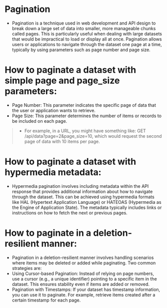 # Pagination
* Pagination is a technique used in web development and API design to break down a large set of data into smaller, more manageable chunks called pages. This is particularly useful when dealing with large datasets that would be impractical to load or display all at once. Pagination allows users or applications to navigate through the dataset one page at a time, typically by using parameters such as page number and page size.

# How to paginate a dataset with simple page and page_size parameters:
* Page Number: This parameter indicates the specific page of data that the user or application wants to retrieve.
* Page Size: This parameter determines the number of items or records to be included on each page.
> * For example, in a URL, you might have something like: GET /api/data?page=2&page_size=10, which would request the second page of data with 10 items per page.

# How to paginate a dataset with hypermedia metadata:
* Hypermedia pagination involves including metadata within the API response that provides additional information about how to navigate through the dataset. This can be achieved using hypermedia formats like HAL (Hypertext Application Language) or HATEOAS (Hypermedia as the Engine of Application State). The metadata typically includes links or instructions on how to fetch the next or previous pages.

# How to paginate in a deletion-resilient manner:
* Pagination in a deletion-resilient manner involves handling scenarios where items may be deleted or added while paginating. Two common strategies are:
* Using Cursor-based Pagination: Instead of relying on page numbers, use a cursor (e.g., a unique identifier) pointing to a specific item in the dataset. This ensures stability even if items are added or removed.
* Pagination with Timestamps: If your dataset has timestamp information, you can use it to paginate. For example, retrieve items created after a certain timestamp for each page.
